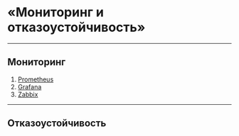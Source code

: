 # «Мониторинг и отказоустойчивость»
---
## Мониторинг

1. [Prometheus](Installing-Prometheus-on-Debian.md)
2. [Grafana](Installing-Grafana.md)
3. [Zabbix](Installing-Zabbix.md)
---

## Отказоустойчивость

